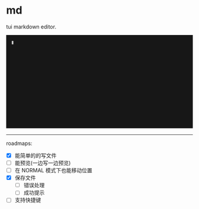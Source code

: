 # md

tui markdown editor.

![show](examples/show.gif)

---

roadmaps:

- [x] 能简单的的写文件
- [ ] 能预览(一边写一边预览)
- [ ] 在 NORMAL 模式下也能移动位置
- [x] 保存文件
  - [ ] 错误处理
  - [ ] 成功提示
- [ ] 支持快捷键